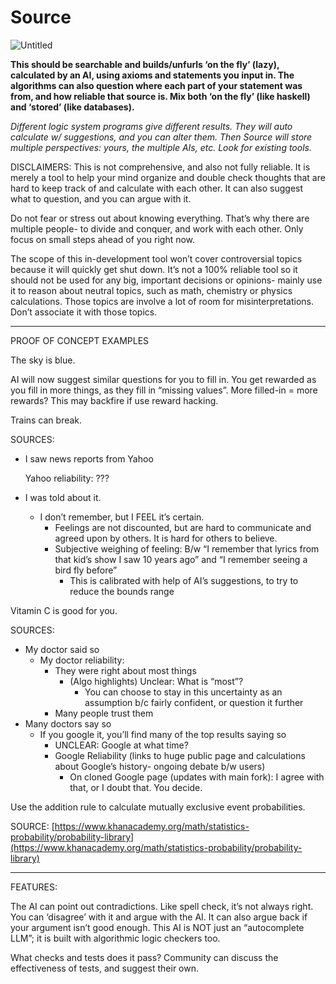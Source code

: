 # Source

![Untitled](Source%2087dbcdcfe1d646728d0052a1cde2aa60/Untitled.png)

**********************************************This should be searchable and builds/unfurls ‘on the fly’ (lazy), calculated by an AI, using axioms and statements you input in. The algorithms can also question where each part of your statement was from, and how reliable that source is. Mix both ‘on the fly’ (like haskell) and ‘stored’ (like databases).**********************************************

*Different logic system programs give different results. They will auto calculate w/ suggestions, and you can alter them. Then Source will store multiple perspectives: yours, the multiple AIs, etc. Look for existing tools.*

DISCLAIMERS: This is not comprehensive, and also not fully reliable. It is merely a tool to help your mind organize and double check thoughts that are hard to keep track of and calculate with each other. It can also suggest what to question, and you can argue with it.

Do not fear or stress out about knowing everything. That’s why there are multiple people- to divide and conquer, and work with each other. Only focus on small steps ahead of you right now.

The scope of this in-development tool won’t cover controversial topics because it will quickly get shut down. It’s not a 100% reliable tool so it should not be used for any big, important decisions or opinions- mainly use it to reason about neutral topics, such as math, chemistry or physics calculations. Those topics are involve a lot of room for misinterpretations. Don’t associate it with those topics.

---

PROOF OF CONCEPT EXAMPLES

The sky is blue.

AI will now suggest similar questions for you to fill in. You get rewarded as you fill in more things, as they fill in “missing values”. More filled-in = more rewards? This may backfire if use reward hacking.

Trains can break.

SOURCES: 

- I saw news reports from Yahoo
    
    Yahoo reliability: ???
    
- I was told about it.
    - I don’t remember, but I FEEL it’s certain.
        - Feelings are not discounted, but are hard to communicate and agreed upon by others. It is hard for others to believe.
        - Subjective weighing of feeling: B/w “I remember that lyrics from that kid’s show I saw 10 years ago” and “I remember seeing a bird fly before”
            - This is calibrated with help of AI’s suggestions, to try to reduce the bounds range

Vitamin C is good for you.

SOURCES: 

- My doctor said so
    - My doctor reliability:
        - They were right about most things
            - (Algo highlights) Unclear: What is “most”?
                - You can choose to stay in this uncertainty as an assumption b/c fairly confident, or question it further
        - Many people trust them
- Many doctors say so
    - If you google it, you’ll find many of the top results saying so
        - UNCLEAR: Google at what time?
        - Google Reliability (links to huge public page and calculations about Google’s history- ongoing debate b/w users)
            - On cloned Google page (updates with main fork): I agree with that, or I doubt that. You decide.

Use the addition rule to calculate mutually exclusive event probabilities.

SOURCE: [https://www.khanacademy.org/math/statistics-probability/probability-library](https://www.khanacademy.org/math/statistics-probability/probability-library)

---

FEATURES:

The AI can point out contradictions. Like spell check, it’s not always right. You can ‘disagree’ with it and argue with the AI. It can also argue back if your argument isn’t good enough. This AI is NOT just an “autocomplete LLM”; it is built with algorithmic logic checkers too.

What checks and tests does it pass? Community can discuss the effectiveness of tests, and suggest their own.